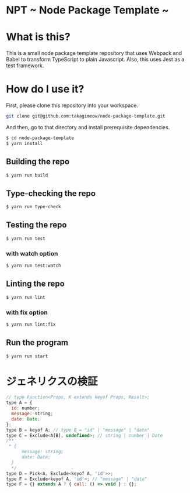 # NPT ~ Node Package Template ~

# What is this?

This is a small node package template repository that uses Webpack and Babel to transform TypeScript to plain Javascript. Also, this uses Jest as a test framework.

# How do I use it?

First, please clone this repository into your workspace.

```bash
git clone git@github.com:takagimeow/node-package-template.git
```

And then, go to that directory and install prerequisite dependencies.

```bash
$ cd node-package-template
$ yarn install
```

## Building the repo

```bash
$ yarn run build
```

## Type-checking the repo

```bash
$ yarn run type-check
```

## Testing the repo

```bash
$ yarn run test
```

### with watch option

```bash
$ yarn run test:watch
```

## Linting the repo

```bash
$ yarn run lint
```

### with fix option

```bash
$ yarn run lint:fix
```

## Run the program

```bash
$ yarn run start
```

# ジェネリクスの検証
```js
// type Function<Props, K extends keyof Props, Result>;
type A = {
  id: number;
  message: string;
  date: Date;
};
type B = keyof A; // type B = "id" | "message" | "date"
type C = Exclude<A[B], undefined>; // string | number | Date
/**
 * {
      message: string;
      date: Date;
  }
  */
type D = Pick<A, Exclude<keyof A, 'id'>>;
type F = Exclude<keyof A, 'id'>; // "message" | "date"
type F = {} extends A ? { call: () => void } : {};
```